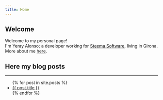 ```yaml
---
title: Home
---
```


## Welcome

Welcome to my personal page!  
I'm Yeray Alonso; a developer working for [Steema Software](https://www.steema.com), living in Girona. More about me [here](about.md).

## Here my blog posts

<hr>

<ul>
  {% for post in site.posts %}
    <li>
      <a href="{{ post.url }}">{{ post.title }}</a>
    </li>
  {% endfor %}
</ul>
